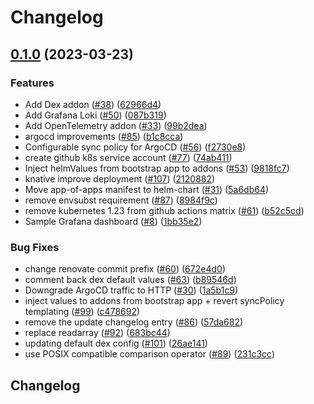 # Changelog

## [0.1.0](https://github.com/nearform/k8s-kurated-addons/compare/v0.0.1...v0.1.0) (2023-03-23)


### Features

* Add Dex addon ([#38](https://github.com/nearform/k8s-kurated-addons/issues/38)) ([62966d4](https://github.com/nearform/k8s-kurated-addons/commit/62966d410f7d119e24ef6e012ffd1f85f4974126))
* Add Grafana Loki ([#50](https://github.com/nearform/k8s-kurated-addons/issues/50)) ([087b319](https://github.com/nearform/k8s-kurated-addons/commit/087b3195d9d24f23844716f25ecb572b7b501d90))
* Add OpenTelemetry addon ([#33](https://github.com/nearform/k8s-kurated-addons/issues/33)) ([99b2dea](https://github.com/nearform/k8s-kurated-addons/commit/99b2dea139cf377855e32feb82d4defd809b7988))
* argocd improvements ([#85](https://github.com/nearform/k8s-kurated-addons/issues/85)) ([b1c8cca](https://github.com/nearform/k8s-kurated-addons/commit/b1c8ccaa43da5bbc73a1f05cbbebee940ce2b77f))
* Configurable sync policy for ArgoCD ([#56](https://github.com/nearform/k8s-kurated-addons/issues/56)) ([f2730e8](https://github.com/nearform/k8s-kurated-addons/commit/f2730e8d2c1387374146d2f695e18eba3efd2b8f))
* create github k8s service account ([#77](https://github.com/nearform/k8s-kurated-addons/issues/77)) ([74ab411](https://github.com/nearform/k8s-kurated-addons/commit/74ab411d5872df076a8ea33fad15e75e20b61180))
* Inject helmValues from bootstrap app to addons ([#53](https://github.com/nearform/k8s-kurated-addons/issues/53)) ([9818fc7](https://github.com/nearform/k8s-kurated-addons/commit/9818fc7eb760b5c7e4a8d4ddcd5aa1a4107fe2bb))
* knative improve deployment ([#107](https://github.com/nearform/k8s-kurated-addons/issues/107)) ([2120882](https://github.com/nearform/k8s-kurated-addons/commit/212088215d1e7651bd8cf12a98921f05ecd1b848))
* Move app-of-apps manifest to helm-chart ([#31](https://github.com/nearform/k8s-kurated-addons/issues/31)) ([5a6db64](https://github.com/nearform/k8s-kurated-addons/commit/5a6db64a5bbf6d9d88086d6d4c3eddb0df278445))
* remove envsubst requirement ([#87](https://github.com/nearform/k8s-kurated-addons/issues/87)) ([8984f9c](https://github.com/nearform/k8s-kurated-addons/commit/8984f9c4b8e2fb6cbe7ada8feb3624ece9141dd1))
* remove kubernetes 1.23 from github actions matrix ([#61](https://github.com/nearform/k8s-kurated-addons/issues/61)) ([b52c5cd](https://github.com/nearform/k8s-kurated-addons/commit/b52c5cde1dfce35c1948a80133474def6c12fb54))
* Sample Grafana dashboard ([#8](https://github.com/nearform/k8s-kurated-addons/issues/8)) ([1bb35e2](https://github.com/nearform/k8s-kurated-addons/commit/1bb35e20744da739dc36b383688f65acd8c9176f))


### Bug Fixes

* change renovate commit prefix ([#60](https://github.com/nearform/k8s-kurated-addons/issues/60)) ([672e4d0](https://github.com/nearform/k8s-kurated-addons/commit/672e4d0a22294e05d6f2ae258bd2fdfc3e03b9bb))
* comment back dex default values ([#63](https://github.com/nearform/k8s-kurated-addons/issues/63)) ([b89546d](https://github.com/nearform/k8s-kurated-addons/commit/b89546decb0d602395d1ecb54ba82483601d01a7))
* Downgrade ArgoCD traffic to HTTP ([#30](https://github.com/nearform/k8s-kurated-addons/issues/30)) ([1a5b1c9](https://github.com/nearform/k8s-kurated-addons/commit/1a5b1c9ba88788354afc1f692699afbc77afb92a))
* inject values to addons from bootstrap app + revert syncPolicy templating ([#99](https://github.com/nearform/k8s-kurated-addons/issues/99)) ([c478692](https://github.com/nearform/k8s-kurated-addons/commit/c478692788fde4b72d4e785c6b1d5bca1dcddd53))
* remove the update changelog entry ([#86](https://github.com/nearform/k8s-kurated-addons/issues/86)) ([57da682](https://github.com/nearform/k8s-kurated-addons/commit/57da6822ff0eae24a52455bb431ed2e478536f81))
* replace readarray ([#92](https://github.com/nearform/k8s-kurated-addons/issues/92)) ([683bc44](https://github.com/nearform/k8s-kurated-addons/commit/683bc44582f07d4c3fc8456e3189fc0a1f46d1c7))
* updating default dex config ([#101](https://github.com/nearform/k8s-kurated-addons/issues/101)) ([26ae141](https://github.com/nearform/k8s-kurated-addons/commit/26ae1412f93a860d36a262a5d6f94feeb18f1581))
* use POSIX compatible comparison operator ([#89](https://github.com/nearform/k8s-kurated-addons/issues/89)) ([231c3cc](https://github.com/nearform/k8s-kurated-addons/commit/231c3ccc687f244903a46f681f10ba078ca2ffc0))

## Changelog
